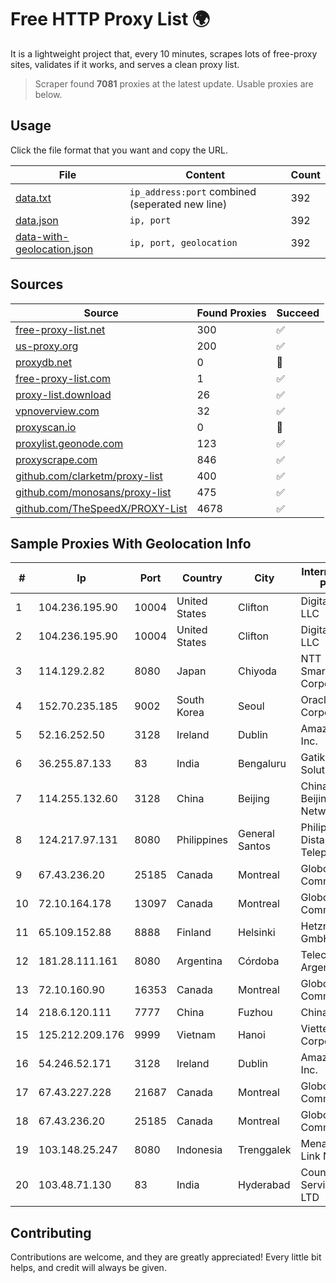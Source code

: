 
# Free HTTP Proxy List 🌍

It is a lightweight project that, every 10 minutes, scrapes lots of free-proxy sites, validates if it works, and serves a clean proxy list.


> Scraper found **7081** proxies at the latest update. Usable proxies are below.

## Usage

Click the file format that you want and copy the URL.


|File|Content|Count|
|----|-------|-----|
|[data.txt](https://raw.githubusercontent.com/themiralay/Proxy-List-World/master/data.txt)|`ip_address:port` combined (seperated new line)|392|
|[data.json](https://raw.githubusercontent.com/themiralay/Proxy-List-World/master/data.json)|`ip, port`|392|
|[data-with-geolocation.json](https://raw.githubusercontent.com/themiralay/Proxy-List-World/master/data-with-geolocation.json)|`ip, port, geolocation`|392|

## Sources

|Source|Found Proxies|Succeed|
|------|-------------|-------|
|[free-proxy-list.net](https://free-proxy-list.net)|300|✅|
|[us-proxy.org](https://www.us-proxy.org)|200|✅|
|[proxydb.net](http://proxydb.net)|0|🚫|
|[free-proxy-list.com](https://free-proxy-list.com/?page=&port=&type%5B%5D=http&type%5B%5D=https&up_time=0&search=Search)|1|✅|
|[proxy-list.download](https://www.proxy-list.download/HTTP)|26|✅|
|[vpnoverview.com](https://vpnoverview.com/privacy/anonymous-browsing/free-proxy-servers)|32|✅|
|[proxyscan.io](https://www.proxyscan.io)|0|🚫|
|[proxylist.geonode.com](https://proxylist.geonode.com/api/proxy-list?limit=300&page=1&sort_by=lastChecked&sort_type=desc&protocols=http,https)|123|✅|
|[proxyscrape.com](https://api.proxyscrape.com/v2/?request=displayproxies&protocol=http&timeout=10000&country=all&ssl=all&anonymity=all)|846|✅|
|[github.com/clarketm/proxy-list](https://raw.githubusercontent.com/clarketm/proxy-list/master/proxy-list-raw.txt)|400|✅|
|[github.com/monosans/proxy-list](https://raw.githubusercontent.com/monosans/proxy-list/main/proxies/http.txt)|475|✅|
|[github.com/TheSpeedX/PROXY-List](https://raw.githubusercontent.com/TheSpeedX/PROXY-List/master/http.txt)|4678|✅|


## Sample Proxies With Geolocation Info

|#|Ip|Port|Country|City|Internet Service Provider|
|-|--|----|-------|----|-------------------------|
|1|104.236.195.90|10004|United States|Clifton|DigitalOcean, LLC|
|2|104.236.195.90|10004|United States|Clifton|DigitalOcean, LLC|
|3|114.129.2.82|8080|Japan|Chiyoda|NTT SmartConnect Corporation|
|4|152.70.235.185|9002|South Korea|Seoul|Oracle Corporation|
|5|52.16.252.50|3128|Ireland|Dublin|Amazon.com, Inc.|
|6|36.255.87.133|83|India|Bengaluru|Gatik Business Solutions|
|7|114.255.132.60|3128|China|Beijing|China Unicom Beijing Province Network|
|8|124.217.97.131|8080|Philippines|General Santos|Philippine Long Distance Telephone Co.|
|9|67.43.236.20|25185|Canada|Montreal|GloboTech Communications|
|10|72.10.164.178|13097|Canada|Montreal|GloboTech Communications|
|11|65.109.152.88|8888|Finland|Helsinki|Hetzner Online GmbH|
|12|181.28.111.161|8080|Argentina|Córdoba|Telecom Argentina S.A|
|13|72.10.160.90|16353|Canada|Montreal|GloboTech Communications|
|14|218.6.120.111|7777|China|Fuzhou|China Telecom|
|15|125.212.209.176|9999|Vietnam|Hanoi|Viettel Corporation|
|16|54.246.52.171|3128|Ireland|Dublin|Amazon.com, Inc.|
|17|67.43.227.228|21687|Canada|Montreal|GloboTech Communications|
|18|67.43.236.20|25185|Canada|Montreal|GloboTech Communications|
|19|103.148.25.247|8080|Indonesia|Trenggalek|Menaksopal Link Nusantara|
|20|103.48.71.130|83|India|Hyderabad|Country Online Services PVT LTD|



## Contributing

Contributions are welcome, and they are greatly appreciated! Every
little bit helps, and credit will always be given.

